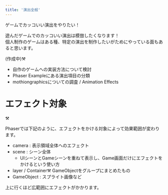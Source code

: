 ```yaml
---
title: '演出全般'
---
```


ゲームでカッコいい演出をやりたい！

遊んだゲームでのカッコいい演出は模倣したくなります！  
個人制作のゲームはある種、特定の演出を制作したいがためにやっている面もあると思います。

(作成中):hammer_and_pick:

- 自作のゲームへの実装方法について検討
- Phaser Exampleにある演出項目の分類
- mothiongraphicsについての調査 / Animation Effects

# エフェクト対象

:hammer_and_pick:

Phaserでは下記のように、エフェクトをかける対象によって効果範囲が変わります。

- camera : 表示領域全体へのエフェクト
- scene : シーン全体
  - UIシーンとGameシーンを重ねて表示し、Game画面だけにエフェクトをかけるという使い方
- layer / Container:hammer_and_pick: GameObjectをグループにまとめたもの
- GameObject : スプライト画像など

上に行くほど広範囲にエフェクトがかかります。
